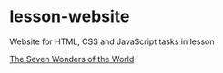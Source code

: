 # lesson-website
Website for HTML, CSS and JavaScript tasks in lesson

[The Seven Wonders of the World](https://retrocoder13.github.io/lesson-website/seven-wonders/)